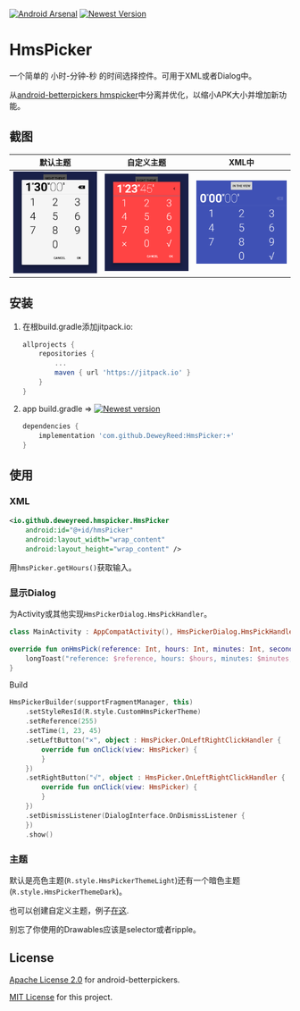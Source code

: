 [![Android Arsenal]( https://img.shields.io/badge/Android%20Arsenal-HmsPicker-green.svg?style=flat)]( https://android-arsenal.com/details/1/6764)
[![Newest Version](https://jitpack.io/v/DeweyReed/HmsPicker.svg)](https://jitpack.io/#DeweyReed/HmsPicker)

# HmsPicker

一个简单的 小时-分钟-秒 的时间选择控件。可用于XML或者Dialog中。

从[android-betterpickers hmspicker](https://github.com/code-troopers/android-betterpickers)中分离并优化，以缩小APK大小并增加新功能。

## 截图

| 默认主题 | 自定义主题 | XML中 |
|:-:|:-:|:-:|
| ![默认主题](https://github.com/DeweyReed/HmsPicker/blob/master/art/light.png?raw=true) | ![自定义主题](https://github.com/DeweyReed/HmsPicker/blob/master/art/custom.png?raw=true) | ![XML中](https://github.com/DeweyReed/HmsPicker/blob/master/art/view.png?raw=true) |

## 安装

1. 在根build.gradle添加jitpack.io:

    ```Groovy
    allprojects {
        repositories {
            ...
            maven { url 'https://jitpack.io' }
        }
    }
    ```

1. app build.gradle => [![Newest version](https://jitpack.io/v/DeweyReed/HmsPicker.svg)](https://jitpack.io/#DeweyReed/HmsPicker)

    ```Groovy
    dependencies {
        implementation 'com.github.DeweyReed:HmsPicker:+'
    }
    ```

## 使用

### XML

```XML
<io.github.deweyreed.hmspicker.HmsPicker
    android:id="@+id/hmsPicker"
    android:layout_width="wrap_content"
    android:layout_height="wrap_content" />
```

用`hmsPicker.getHours()`获取输入。

### 显示Dialog

为Activity或其他实现`HmsPickerDialog.HmsPickHandler`。

```Kotlin
class MainActivity : AppCompatActivity(), HmsPickerDialog.HmsPickHandler {
```

```Kotlin
override fun onHmsPick(reference: Int, hours: Int, minutes: Int, seconds: Int) {
    longToast("reference: $reference, hours: $hours, minutes: $minutes, seconds: $seconds")
}
```

Build

```Kotlin
HmsPickerBuilder(supportFragmentManager, this)
    .setStyleResId(R.style.CustomHmsPickerTheme)
    .setReference(255)
    .setTime(1, 23, 45)
    .setLeftButton("×", object : HmsPicker.OnLeftRightClickHandler {
        override fun onClick(view: HmsPicker) {
        }
    })
    .setRightButton("√", object : HmsPicker.OnLeftRightClickHandler {
        override fun onClick(view: HmsPicker) {
        }
    })
    .setDismissListener(DialogInterface.OnDismissListener {
    })
    .show()
```

### 主题

默认是亮色主题(```R.style.HmsPickerThemeLight```)还有一个暗色主题(```R.style.HmsPickerThemeDark```)。

也可以创建自定义主题，例子[在这](https://github.com/DeweyReed/HmsPicker/blob/master/app/src/main/res/values/styles.xml#L12).

别忘了你使用的Drawables应该是selector或者ripple。

## License

[Apache License 2.0](https://github.com/code-troopers/android-betterpickers#license) for android-betterpickers.

[MIT License](https://github.com/DeweyReed/HmsPicker/blob/master/LICENSE) for this project.
